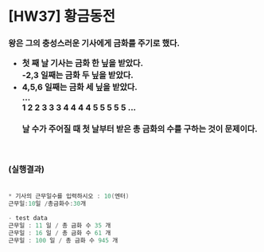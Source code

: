 # [HW37] 황금동전


<h3>

왕은 그의 충성스러운 기사에게 금화를 주기로 했다. </br>
- 첫 째 날 기사는 금화 한 닢을 받았다.</br>
-2,3 일째는 금화 두 닢을 받았다.</br>
- 4,5,6 일째는 금화 세 닢을 받았다.</br>
...</br>
1 2 2 3 3 3 4 4 4 4 5 5 5 5 5 ...</br></br>
날 수가 주어질 때 첫 날부터 받은 총 금화의 수를 구하는 것이 문제이다.

</br></br>
(실행결과)
</br></br></h3>

```cpp
* 기사의 근무일수를 입력하시오 : 10(엔터)
근무일:10일 /총금화수:30개

- test data
근무일 : 11 일 / 총 금화 수 35 개
근무일 : 16 일 / 총 금화 수 61 개
근무일 : 100 일 / 총 금화 수 945 개
```